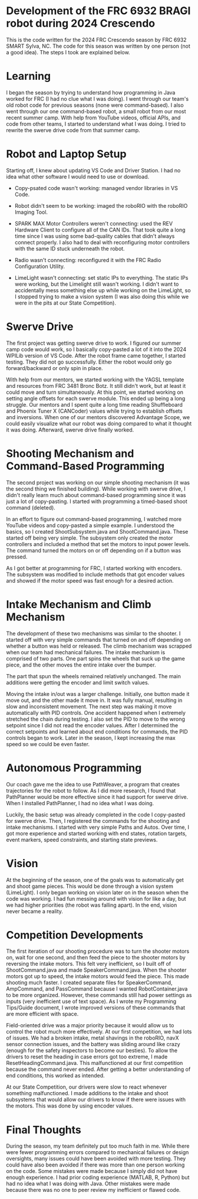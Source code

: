 # Development of the FRC 6932 BRAGI robot during 2024 Crescendo

This is the code written for the 2024 FRC Crescendo season by FRC 6932 SMART Sylva, NC. The code for this season was written by one person (not a good idea). The steps I took are explained below. 

# Learning

I began the season by trying to understand how programming in Java worked for FRC (I had no clue what I was doing). I went through our team's old robot code for previous seasons (none were command-based). I also went through our one command-based robot, a small robot from our most recent summer camp. With help from YouTube videos, official APIs, and code from other teams, I started to understand what I was doing. I tried to rewrite the swerve drive code from that summer camp. 

# Robot and Laptop Setup

Starting off, I knew about updating VS Code and Driver Station. I had no idea what other software I would need to use or download. 

- Copy-psated code wasn't working: managed vendor libraries in VS Code. 

- Robot didn't seem to be working: imaged the roboRIO with the roboRIO Imaging Tool. 

- SPARK MAX Motor Controllers weren't connecting: used the REV Hardware Client to configure all of the CAN IDs. That took quite a long time since I was using some bad-quality cables that didn't always connect properly. I also had to deal with reconfiguring motor controllers with the same ID stuck underneath the robot. 

- Radio wasn't connecting: reconfigured it with the FRC Radio Configuration Utility. 

- LimeLight wasn't connecting: set static IPs to everything. The static IPs were working, but the Limelight still wasn't working. I didn't want to accidentally mess something else up while working on the LimeLight, so I stopped trying to make a vision system (I was also doing this while we were in the pits at our State Competition). 

# Swerve Drive

The first project was getting swerve drive to work. I figured our summer camp code would work, so I basically copy-pasted a lot of it into the 2024 WPILib version of VS Code. After the robot frame came together, I started testing. They did not go successfully. Either the robot would only go forward/backward or only spin in place. 

With help from our mentors, we started working with the YAGSL template and resources from FRC 3481 Bronc Botz. It still didn't work, but at least it could move and turn simultaneously. At this point, we started working on setting angle offsets for each swerve module. This ended up being a long struggle. Our mentors and I spent quite a long time reading Shuffleboard and Phoenix Tuner X (CANCoder) values while trying to establish offsets and inversions. When one of our mentors discovered Advantage Scope, we could easily visualize what our robot was doing compared to what it thought it was doing. Afterward, swerve drive finally worked. 

# Shooting Mechanism and Command-Based Programming

The second project was working on our simple shooting mechanism (it was the second thing we finished building). While working with swerve drive, I didn't really learn much about command-based programming since it was just a lot of copy-pasting. I started with programming a timed-based shoot command (deleted). 

In an effort to figure out command-based programming, I watched more YouTube videos and copy-pasted a simple example. I understood the basics, so I created ShootSubsystem.java and ShootCommand.java. These started off being very simple. The subsystem only created the motor controllers and included a method that set the motors to input power levels. The command turned the motors on or off depending on if a button was pressed. 

As I got better at programming for FRC, I started working with encoders. The subsystem was modified to include methods that got encoder values and showed if the motor speed was fast enough for a desired action. 

# Intake Mechanism and Climb Mechanism

The development of these two mechanisms was similar to the shooter. I started off with very simple commands that turned on and off depending on whether a button was held or released. The climb mechanism was scrapped when our team had mechanical failures. The intake mechanism is comprised of two parts. One part spins the wheels that suck up the game piece, and the other moves the entire intake over the bumper. 

The part that spun the wheels remained relatively unchanged. The main additions were getting the encoder and limit switch values. 

Moving the intake in/out was a larger challenge. Initially, one button made it move out, and the other made it move in. It was fully manual, resulting in slow and inconsistent movement. The next step was making it move automatically with PID controls. One accident happened when I extremely stretched the chain during testing. I also set the PID to move to the wrong setpoint since I did not read the encoder values. After I determined the correct setpoints and learned about end conditions for commands, the PID controls began to work. Later in the season, I kept increasing the max speed so we could be even faster. 

# Autonomous Programming

Our coach gave me the idea to use PathWeaver, a program that creates trajectories for the robot to follow. As I did more research, I found that PathPlanner would be more effective since it had support for swerve drive. When I installed PathPlanner, I had no idea what I was doing. 

Luckily, the basic setup was already completed in the code I copy-pasted for swerve drive. Then, I registered the commands for the shooting and intake mechanisms. I started with very simple Paths and Autos. Over time, I got more experience and started working with end states, rotation targets, event markers, speed constraints, and starting state previews. 

# Vision

At the beginning of the season, one of the goals was to automatically get and shoot game pieces. This would be done through a vision system (LimeLight). I only began working on vision later on in the season when the code was working. I had fun messing around with vision for like a day, but we had higher priorities (the robot was falling apart). In the end, vision never became a reality. 

# Competition Developments

The first iteration of our shooting procedure was to turn the shooter motors on, wait for one second, and then feed the piece to the shooter motors by reversing the intake motors. This felt very inefficient, so I built off of ShootCommand.java and made SpeakerCommand.java. When the shooter motors got up to speed, the intake motors would feed the piece. This made shooting much faster. I created separate files for SpeakerCommand, AmpCommand, and PassCommand because I wanted RobotContainer.java to be more organized. However, these commands still had power settings as inputs (very inefficient use of text space). As I wrote my Programming Tips/Guide document, I wrote improved versions of these commands that are more efficient with space. 

Field-oriented drive was a major priority because it would allow us to control the robot much more effectively. At our first competition, we had lots of issues. We had a broken intake, metal shavings in the roboRIO, navX sensor connection issues, and the battery was sliding around like crazy (enough for the safety inspectors to become our besties). To allow the drivers to reset the heading in case errors got too extreme, I made ResetHeadingCommand.java. This malfunctioned at our first competition because the command never ended. After getting a better understanding of end conditions, this worked as intended. 

At our State Competition, our drivers were slow to react whenever something malfunctioned. I made additions to the intake and shoot subsystems that would allow our drivers to know if there were issues with the motors. This was done by using encoder values. 

# Final Thoughts

During the season, my team definitely put too much faith in me. While there were fewer programming errors compared to mechanical failures or design oversights, many issues could have been avoided with more testing. They could have also been avoided if there was more than one person working on the code. Some mistakes were made because I simply did not have enough experience. I had prior coding experience (MATLAB, R, Python) but had no idea what I was doing with Java. Other mistakes were made because there was no one to peer review my inefficient or flawed code. 